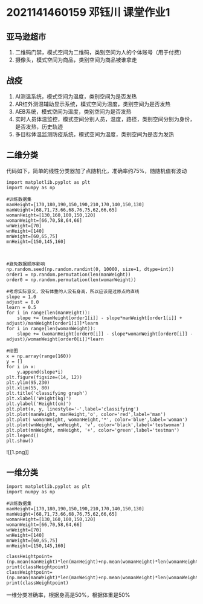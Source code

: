 # 2021141460159 邓钰川 课堂作业1
## 亚马逊超市
1. 二维码门禁，模式空间为二维码，类别空间为人的个体账号（用于付费）	
2. 摄像头，模式空间为商品，类别空间为商品被谁拿走
## 战疫
1. AI测温系统，模式空间为温度，类别空间为是否发热
2. AR红外测温辅助显示系统，模式空间为温度，类别空间为是否发热
3. AEB系统，模式空间为温度，类别空间为是否发热
4. 实时人员体温监控，模式空间分别人员，温度，路径，类别空间分别为身份，是否发热，历史轨迹
5. 多目标体温监测防疫系统，模式空间为温度，类别空间为是否为发热
## 二维分类
代码如下，简单的线性分类器加了点随机化，准确率约75%，随随机值有波动
```
import matplotlib.pyplot as plt
import numpy as np

#训练数据集
manHeight=[170,180,190,150,190,210,170,140,150,130]
manWeight=[68,71,73,66,68,76,75,62,66,65]
womanHeight=[130,160,100,150,120]
womanWeight=[66,70,58,64,66]
wnWeight=[70]
wnHeight=[140]
mnWeight=[60,65,75]
mnHeight=[150,145,160]



#避免数据顺序影响
np.random.seed(np.random.randint(0, 10000, size=1, dtype=int))
order1 = np.random.permutation(len(manWeight))
order0 = np.random.permutation(len(womanWeight))

#考虑实际意义，没有体重的人没有身高，所以应该是过原点的直线
slope = 1.0
adjust = 0.0
learn = 0.5
for i in range(len(manWeight)):
    slope += (manHeight[order1[i]] - slope*manWeight[order1[i]] + adjust)/manWeight[order1[i]]*learn
for i in range(len(womanWeight)):
    slope += (womanHeight[order0[i]] - slope*womanWeight[order0[i]] - adjust)/womanWeight[order0[i]]*learn    

#绘图
x = np.array(range(160))
y = []
for i in x:
    y.append(slope*i)
plt.figure(figsize=(14, 12))
plt.ylim(95,230)
plt.xlim(55, 80)
plt.title('classifying graph')
plt.xlabel('Weight(kg)')
plt.ylabel('Height(cm)')
plt.plot(x, y, linestyle='-',label='classifying')
plt.plot(manWeight, manHeight,'o', color='red',label='man')
plt.plot( womanWeight, womanHeight,'*', color='blue',label='woman')
plt.plot(wnWeight, wnHeight, 'v', color='black',label='testwoman')
plt.plot(mnWeight, mnHeight, '+', color='green',label='testman')
plt.legend()
plt.show()
```
![[1.png]]
## 一维分类
```
import matplotlib.pyplot as plt
import numpy as np

#训练数据集
manHeight=[170,180,190,150,190,210,170,140,150,130]
manWeight=[68,71,73,66,68,76,75,62,66,65]
womanHeight=[130,160,100,150,120]
womanWeight=[66,70,58,64,66]
wnWeight=[70]
wnHeight=[140]
mnWeight=[60,65,75]
mnHeight=[150,145,160]

classHeightpoint=(np.mean(manHeight)*len(manHeight)+np.mean(womanHeight)*len(womanHeight))/(len(womanHeight)+len(manHeight))
print(classHeightpoint)
classWeightpoint=(np.mean(manWeight)*len(manWeight)+np.mean(womanWeight)*len(womanWeight))/(len(womanWeight)+len(manWeight))
print(classWeightpoint)
```
一维分类准确率，根据身高是50%，根据体重是50%


